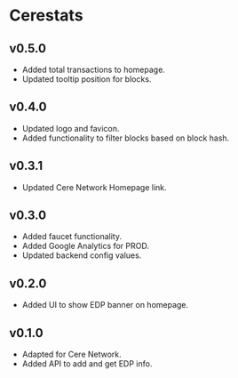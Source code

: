 # Cerestats

## v0.5.0
- Added total transactions to homepage.
- Updated tooltip position for blocks.

## v0.4.0
- Updated logo and favicon.
- Added functionality to filter blocks based on block hash.

## v0.3.1
- Updated Cere Network Homepage link.

## v0.3.0
- Added faucet functionality.
- Added Google Analytics for PROD.
- Updated backend config values.

## v0.2.0
- Added UI to show EDP banner on homepage.

## v0.1.0
- Adapted for Cere Network.
- Added API to add and get EDP info.
